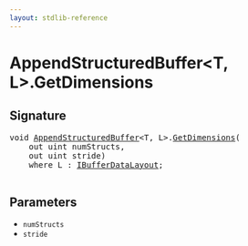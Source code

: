 ```yaml
---
layout: stdlib-reference
---
```


# AppendStructuredBuffer\<T, L\>\.GetDimensions

## Signature 

<pre>
<span class="code_keyword">void</span> <a href="/stdlib-reference/types/AppendStructuredBuffer/index" class="code_type">AppendStructuredBuffer</a>&lt;T, L&gt;.<a href="/stdlib-reference/types/AppendStructuredBuffer/GetDimensions">GetDimensions</a>(
    <span class="code_keyword">out</span> <span class="code_keyword">uint</span> <span class='code_param'>numStructs</span>,
    <span class="code_keyword">out</span> <span class="code_keyword">uint</span> <span class='code_param'>stride</span>)
    <span class='code_keyword'>where</span> L : <a href="/stdlib-reference/interfaces/IBufferDataLayout/index" class="code_type">IBufferDataLayout</a>;

</pre>

## Parameters

* `numStructs`
* `stride`

